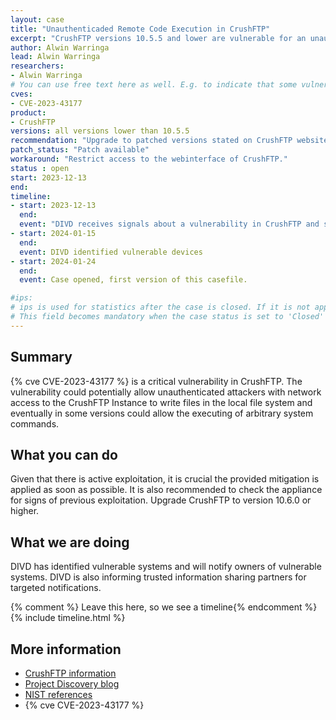 ```yaml
---
layout: case  
title: "Unauthenticaded Remote Code Execution in CrushFTP"
excerpt: "CrushFTP versions 10.5.5 and lower are vulnerable for an unauthenticated remote code execution vulnerability"
author: Alwin Warringa
lead: Alwin Warringa
researchers:
- Alwin Warringa
# You can use free text here as well. E.g. to indicate that some vulnerabilities don't have CVEs assigned (yet).
cves:
- CVE-2023-43177
product: 
- CrushFTP
versions: all versions lower than 10.5.5
recommendation: "Upgrade to patched versions stated on CrushFTP website"
patch_status: "Patch available"
workaround: "Restrict access to the webinterface of CrushFTP."
status : open
start: 2023-12-13
end: 
timeline:
- start: 2023-12-13
  end:
  event: "DIVD receives signals about a vulnerability in CrushFTP and starts fingerprinting."
- start: 2024-01-15
  end:
  event: DIVD identified vulnerable devices
- start: 2024-01-24
  end:
  event: Case opened, first version of this casefile.

#ips: 
# ips is used for statistics after the case is closed. If it is not applicable, you can set IPs to n/a (e.g. stolen credentials)
# This field becomes mandatory when the case status is set to 'Closed'
---
```

## Summary
{% cve CVE-2023-43177 %} is a critical vulnerability in CrushFTP. The vulnerability could potentially allow unauthenticated attackers with network access to the CrushFTP Instance to write files in the local file system and eventually in some versions could allow the executing of arbitrary system commands. 

## What you can do
Given that there is active exploitation, it is crucial the provided mitigation is applied as soon as possible. It is also recommended to check the appliance for signs of previous exploitation. Upgrade CrushFTP to version 10.6.0 or higher. 

## What we are doing
DIVD has identified vulnerable systems and will notify owners of vulnerable systems. DIVD is also informing trusted information sharing partners for targeted notifications.
 
{% comment %}  Leave this here, so we see a timeline{% endcomment %}
{% include timeline.html %}
 
## More information
* [CrushFTP information](https://crushftp.com/crush10wiki/Wiki.jsp?page=Update)
* [Project Discovery blog](https://blog.projectdiscovery.io/crushftp-rce/)
* [NIST references](https://nvd.nist.gov/vuln/detail/CVE-2023-43177)
* {% cve CVE-2023-43177 %}
